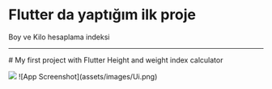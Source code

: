 # Flutter da yaptığım ilk proje
 Boy ve Kilo hesaplama indeksi

-----------------------------------
# My first project with Flutter
Height and weight index calculator

<img src="images/Ui.png" width="280">
![App Screenshot](assets/images/Ui.png)
